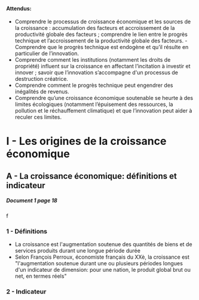

#### Attendus:
- Comprendre le processus de croissance économique et les sources de la croissance : accumulation des facteurs et accroissement de la productivité globale des facteurs ; comprendre le lien entre le progrès technique et l’accroissement de la productivité globale des facteurs. - Comprendre que le progrès technique est endogène et qu’il résulte en particulier de l’innovation.
- Comprendre comment les institutions (notamment les droits de propriété) influent sur la croissance en affectant l’incitation à investir et innover ; savoir que l’innovation s’accompagne d'un processus de destruction créatrice.
- Comprendre comment le progrès technique peut engendrer des inégalités de revenus.
- Comprendre qu’une croissance économique soutenable se heurte à des limites écologiques (notamment l’épuisement des ressources, la pollution et le réchauffement climatique) et que l’innovation peut aider à reculer ces limites.


# I - Les origines de la croissance économique
## A - La croissance économique: définitions et indicateur
##### Document 1 page 18
f
### 1 - Définitions
- La croissance est l'augmentation soutenue des quantités de biens et de services produits durant une longue période durée
- Selon François Perroux, économiste français du XXè, la croissance est "l'augmentation soutenue durant une ou plusieurs périodes longues d'un indicateur de dimension: pour une nation, le produit global brut ou net, en termes réels"
### 2 - Indicateur
